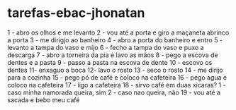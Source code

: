 # tarefas-ebac-jhonatan
1 - abro os olhos e me levanto
2 - vou até a porta e giro a maçaneta abrinco a porta
3 - me dirigjo ao banheiro 
4 - abro a porta do banheiro e entro
5 - levanto a tampa do vaso e mijo
6 - fecho a tampa do vaso e puxo a descarga
7 - abro a torneira da pia e lavo as mãos 
8 - pego a escova de dentes e a pasta
9 - passo a pasta na escova de dente
10 - escovo os dentes 
11- enxaguo a boca 
12- lavo o rosto
13 - seco o rosto
14 - me dirijo para a cozinha 
15 - pego pó de café e coloco na cafeteira
16 - pego agua e coloco na cafeteira 
17 - ligo a cafeteira 
18 - sirvo café em duas xicaras? 
  1 - caso minha namorada queira, sim
  2 - caso nao queira, não
19 - vou até a sacada e bebo meu café


